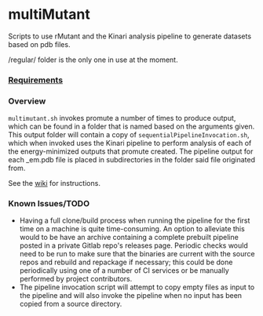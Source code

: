 # multiMutant

Scripts to use rMutant and the Kinari analysis pipeline to generate datasets based on pdb files.

/regular/ folder is the only one in use at the moment.

### [Requirements](https://github.com/fmmmlee/multiMutant/wiki/Requirements)

### Overview

`multimutant.sh` invokes promute a number of times to produce output, which can be found in a folder that is named based on the arguments given. This output folder will contain a copy of `sequentialPipelineInvocation.sh`, which when invoked uses the Kinari pipeline to perform analysis of each of the energy-minimized outputs that promute created. The pipeline output for each _em.pdb file is placed in subdirectories in the folder said file originated from.

See the [wiki](https://github.com/fmmmlee/multiMutant/wiki) for instructions.


### Known Issues/TODO

- Having a full clone/build process when running the pipeline for the first time on a machine is quite time-consuming. An option to alleviate this would to be have an archive containing a   complete prebuilt pipeline posted in a private Gitlab repo's releases page. Periodic checks would need to be run to make sure that the binaries are current with the source repos and rebuild and repackage if necessary; this could be done periodically using one of a number of CI services or be manually performed by project contributors.
- The pipeline invocation script will attempt to copy empty files as input to the pipeline and will also invoke the pipeline when no input has been copied from a source directory.
